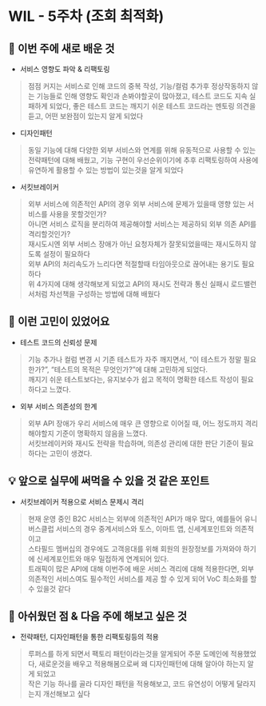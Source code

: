 # WIL - 5주차 (조회 최적화)

## 🧠 이번 주에 새로 배운 것
- 서비스 영향도 파악 & 리팩토링
> 점점 커지는 서비스로 인해 코드의 중복 작성, 기능/컬럼 추가후 정상작동하지 않는 기능들로 인해 영향도 확인과 손봐야할곳이 많아졌고,
> 테스트 코드도 지속 실패하게 되었다, 좋은 테스트 코드는 깨지기 쉬운 테스트 코드라는 멘토링 의견을 듣고, 어떤 보완점이 있는지 알게 되었다  
- 디자인패턴
> 동일 기능에 대해 다양한 외부 서비스와 연계를 위해 유동적으로 사용할 수 있는 전략패턴에 대해 배웠고,
> 기능 구현이 우선순위이기에 추후 리팩토링하여 사용에 유연하게 활용할 수 있는 방법이 있는것을 알게 되었다 
- 서킷브레이커
> 외부 서비스에 의존적인 API의 경우 외부 서비스에 문제가 있을때 영향 있는 서비스를 사용을 못할것인가? 
> <br>아니면 서비스 로직을 분리하여 제공해야할 서비스는 제공하되 외부 의존 API를 격리할것인가? 
> <br>재시도시엔 외부 서비스 장애가 아닌 요청자체가 잘못되었을때는 재시도하지 않도록 설정이 필요하다
> <br>외부 API의 처리속도가 느리다면 적절할때 타임아웃으로 끊어내는 용기도 필요하다
> <br>위 4가지에 대해 생각해보게 되었고 
> API의 재시도 전략과 통신 실패시 로드밸런서처럼 차선책을 구성하는 방법에 대해 배웠다  

## 💭 이런 고민이 있었어요
- 테스트 코드의 신뢰성 문제
> 기능 추가나 컬럼 변경 시 기존 테스트가 자주 깨지면서, “이 테스트가 정말 필요한가?”, “테스트의 목적은 무엇인가?”에 대해 고민하게 되었다.
> <br>깨지기 쉬운 테스트보다는, 유지보수가 쉽고 목적이 명확한 테스트 작성이 필요하다고 느꼈다.

- 외부 서비스 의존성의 한계
> 외부 API 장애가 우리 서비스에 매우 큰 영향으로 이어질 때, 어느 정도까지 격리해야할지 기준이 명확하지 않음을 느꼈다.
> <br>서킷브레이커와 재시도 전략을 학습하며, 의존성 관리에 대한 판단 기준이 필요하다는 고민이 생겼다.

## 💡 앞으로 실무에 써먹을 수 있을 것 같은 포인트
- 서킷브레이커 적용으로 서비스 문제시 격리
> 현재 운영 중인 B2C 서비스는 외부에 의존적인 API가 매우 많다, 예를들어 유니버스클럽 서비스의 경우 중계서비스와 토스, 이마트 앱, 신세계포인트와 의존적이고
> <br>스타필드 멤버십의 경우에도 고객응대를 위해 회원의 원장정보를 가져와야 하기에 신세계포인트와 매우 밀접하게 연계되어 있다.
> <br>트래픽이 많은 API에 대해 이번주에 배운 서비스 격리에 대해 적용한다면, 외부 의존적인 서비스여도 필수적인 서비스를 제공 할 수 있게 되어 VoC 최소화를 할 수 있을것 같다   


## 🤔 아쉬웠던 점 & 다음 주에 해보고 싶은 것
- 전략패턴, 디자인패턴을 통한 리팩토링등의 적용
> 루퍼스를 하게 되면서 팩토리 패턴이라는것을 알게되어 주문 도메인에 적용했었다, 새로운것을 배우고 적용해봄으로써 왜 디자인패턴에 대해 알아야 하는지 알게 되었고
> <br>작은 기능 하나를 골라 디자인 패턴을 적용해보고, 코드 유연성이 어떻게 달라지는지 개선해보고 싶다